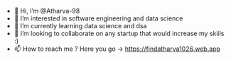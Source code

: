 - 👋 Hi, I’m @Atharva-98
- 👀 I’m interested in software engineering and data science
- 🌱 I’m currently learning data science and dsa
- 💞️ I’m looking to collaborate on any startup that would increase my skiils :)
- 📫 How to reach me ? Here you go -> https://findatharva1026.web.app


